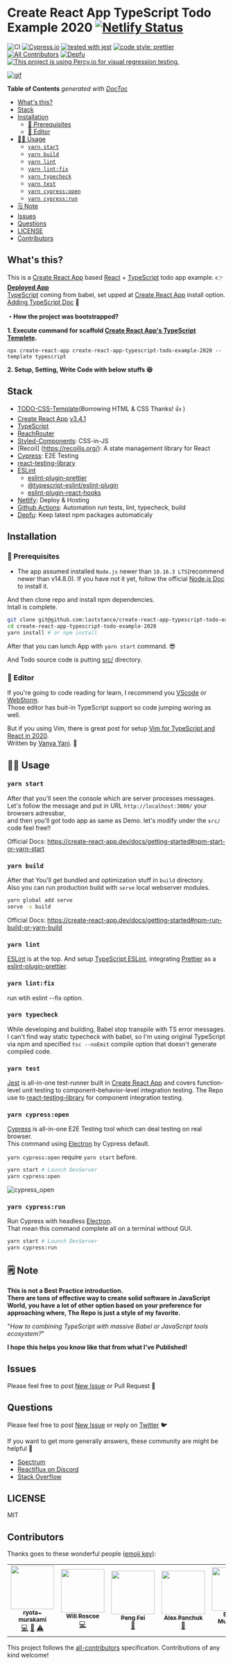 # Create React App TypeScript Todo Example 2020 [![Netlify Status](https://api.netlify.com/api/v1/badges/94ad28c3-2ccd-40b2-9b9f-35ab89148f43/deploy-status)](https://app.netlify.com/sites/create-react-app-typescript-todo-example/deploys)

![CI](https://github.com/laststance/create-react-app-typescript-todo-example-2020/workflows/CI/badge.svg)
[![Cypress.io](https://img.shields.io/badge/tested%20with-Cypress-04C38E.svg)](https://www.cypress.io/)
[![tested with jest](https://img.shields.io/badge/tested_with-jest-99424f.svg)](https://github.com/facebook/jest)
[![code style: prettier](https://img.shields.io/badge/code_style-prettier-ff69b4.svg?style=flat-square)](https://github.com/prettier/prettier)
[![All Contributors](https://img.shields.io/badge/all_contributors-5-orange.svg?style=flat-square)](#contributors)
[![Depfu](https://badges.depfu.com/badges/b291947c58892a6d78e4f3374c4a6d01/overview.svg)](https://depfu.com/github/laststance/create-react-app-typescript-todo-example-2020?project_id=9618)
[![This project is using Percy.io for visual regression testing.](https://percy.io/static/images/percy-badge.svg)](https://percy.io/laststance/create-react-app-typescript-todo-example-2020)

<a href="https://create-react-app-typescript-todo-example.netlify.com/"><img src="https://raw.githubusercontent.com/laststance/create-react-app-typescript-todo-example-2020/master/images/todolist.gif" alt="gif"></a>

<!-- START doctoc generated TOC please keep comment here to allow auto update -->
<!-- DON'T EDIT THIS SECTION, INSTEAD RE-RUN doctoc TO UPDATE -->

**Table of Contents** _generated with [DocToc](https://github.com/thlorenz/doctoc)_

- [What's this?](#whats-this)
- [Stack](#stack)
- [Installation](#installation)
  - [🔧 Prerequisites](#-prerequisites)
  - [📝 Editor](#-editor)
- [👩‍💻 Usage](#%E2%80%8D-usage)
  - [`yarn start`](#yarn-start)
  - [`yarn build`](#yarn-build)
  - [`yarn lint`](#yarn-lint)
  - [`yarn lint:fix`](#yarn-lintfix)
  - [`yarn typecheck`](#yarn-typecheck)
  - [`yarn test`](#yarn-test)
  - [`yarn cypress:open`](#yarn-cypressopen)
  - [`yarn cypress:run`](#yarn-cypressrun)
- [🗒 Note](#%F0%9F%97%92-note)
- [Issues](#issues)
- [Questions](#questions)
- [LICENSE](#license)
- [Contributors](#contributors)

<!-- END doctoc generated TOC please keep comment here to allow auto update -->

## What's this?

This is a [Create React App](https://facebook.github.io/create-react-app/) based [React](https://reactjs.org/) + [TypeScript](https://www.typescriptlang.org/) todo app example. 👉 [**Deployed App**](https://create-react-app-typescript-todo-example.netlify.com)  
[TypeScript](https://www.typescriptlang.org/) coming from babel, set upped at [Create React App](https://facebook.github.io/create-react-app/) install option. [Adding TypeScript Doc](https://facebook.github.io/create-react-app/docs/adding-typescript#docsNav) 📝

**・How the project was bootstrapped?**

**1. Execute command for scaffold [Create React App's TypeScript Templete](https://create-react-app.dev/docs/getting-started#creating-a-typescript-app).**

```
npx create-react-app create-react-app-typescript-todo-example-2020 --template typescript
```

**2. Setup, Setting, Write Code with below stuffs 😆**

## Stack

- [TODO-CSS-Template](https://github.com/Klerith/TODO-CSS-Template)(Borrowing HTML & CSS Thanks! 👍 )
- [Create React App](https://facebook.github.io/create-react-app/) [v3.4.1](https://github.com/facebook/create-react-app/releases/tag/v3.4.1)
- [TypeScript]()
- [ReachRouter](https://github.com/reach/router)
- [Styled-Components](https://styled-components.com/): CSS-in-JS
- [Recoil] (https://recoiljs.org/): A state management library for React
- [Cypress](https://www.cypress.io/): E2E Testing
- [react-testing-library](https://github.com/testing-library/react-testing-library)
- [ESLint](https://eslint.org/)
  - [eslint-plugin-prettier](https://github.com/prettier/eslint-plugin-prettier)
  - [@typescript-eslint/eslint-plugin](https://github.com/typescript-eslint/typescript-eslint#readme)
  - [eslint-plugin-react-hooks](https://reactjs.org/)
- [Netlify](https://www.netlify.com/): Deploy & Hosting
- [Github Actions](https://github.com/features/actions): Automation run tests, lint, typecheck, build
- [Depfu](https://depfu.com/github/ryota-murakami/create-react-app-typescript-todo-example-2020?project_id=9618): Keep latest npm packages automaticaly

## Installation

### 🔧 Prerequisites

- The app assumed installed `Node.js` newer than `10.16.3 LTS`(recommend newer than v14.8.0).
  If you have not it yet, follow the official [Node.js Doc](https://nodejs.org/en/) to install it.

And then clone repo and install npm dependencies.  
Intall is complete.

```bash
git clone git@github.com:laststance/create-react-app-typescript-todo-example-2020.git
cd create-react-app-typescript-todo-example-2020
yarn install # or npm install
```

After that you can lunch App with `yarn start` command. 😎

And Todo source code is putting [src/](https://github.com/laststance/create-react-app-typescript-todo-example-2020/tree/master/src) directory.

### 📝 Editor

If you're going to code reading for learn, I recommend you [VScode](https://code.visualstudio.com/) or [WebStorm](https://www.jetbrains.com/webstorm/).  
Those editor has buit-in TypeScript support so code jumping woring as well.

But if you using Vim, there is great post for setup [Vim for TypeScript and React in 2020](https://medium.com/@vanuan/vim-for-typescript-and-react-in-2020-9724b9139be2).  
Written by [Vanya Yani](https://medium.com/@vanuan). 🤗

## 👩‍💻 Usage

### `yarn start`

After that you'll seen the console which are server processes messages.  
Let's follow the message and put in URL `http://localhost:3000/` your browsers adressbar,  
and then you'll got todo app as same as Demo. let's modify under the `src/` code feel free!!

Official Docs: https://create-react-app.dev/docs/getting-started#npm-start-or-yarn-start

### `yarn build`

After that You'll get bundled and optimization stuff in `build` directory.  
Also you can run production build with `serve` local webserver modules.

```bash
yarn global add serve
serve -s build
```

Official Docs: https://create-react-app.dev/docs/getting-started#npm-run-build-or-yarn-build

### `yarn lint`

[ESLint](https://eslint.org/) is at the top.
And setup [TypeScript ESLint](https://github.com/typescript-eslint/typescript-eslint), integrating [Prettier](https://prettier.io/) as a [eslint-plugin-prettier](https://github.com/prettier/eslint-plugin-prettier).

### `yarn lint:fix`

run wtih eslint --fix option.

### `yarn typecheck`

While developing and building, Babel stop transpile with TS error messages.
I can't find way static typecheck with babel,
so I'm using original TypeScript via npm and specified `tsc --noEmit` compile option that doesn't generate compiled code.

### `yarn test`

[Jest](https://jestjs.io/) is all-in-one test-runner built in [Create React App](https://facebook.github.io/create-react-app/) and covers function-level unit testing to component-behavior-level integration testing.
The Repo use to [react-testing-library](https://github.com/testing-library/react-testing-library) for component integration testing.

### `yarn cypress:open`

[Cypress](https://www.cypress.io/) is all-in-one E2E Testing tool which can deal testing on real browser.  
This command using [Electron](https://www.electronjs.org/) by Cypress default.

`yarn cypress:open` require `yarn start` before.

```bash
yarn start # Launch DevServer
yarn cypress:open
```

![cypress_open](images/cypress_open.gif)

### `yarn cypress:run`

Run Cypress with headless [Electron](https://www.electronjs.org/).  
That mean this command complete all on a terminal without GUI.

```bash
yarn start # Launch DevServer
yarn cypress:run
```

## 🗒 Note

**This is not a Best Practice introduction.  
There are tons of effective way to create solid software in JavaScript World, you have a lot of other option based on your preference for approaching where, The Repo is just a style of my favorite.**

"_How to combining TypeScript with massive Babel or JavaScript tools ecosystem?_"

**I hope this helps you know like that from what I've Published!**

## Issues

Please feel free to post [New Issue](https://github.com/laststance/create-react-app-typescript-todo-example-2020/issues/new) or Pull Request 🤗

## Questions

Please feel free to post [New Issue](https://github.com/laststance/create-react-app-typescript-todo-example-2020/issues/new) or reply on [Twitter](https://twitter.com/malloc007) 🐦

If you want to get more generally answers, these community are might be helpful 🍻

- [Spectrum](https://spectrum.chat/react?tab=posts)
- [Reactiflux on Discord](https://www.reactiflux.com/)
- [Stack Overflow](https://stackoverflow.com/questions/tagged/reactjs)

## LICENSE

MIT

## Contributors

Thanks goes to these wonderful people ([emoji key](https://allcontributors.org/docs/en/emoji-key)):

<!-- ALL-CONTRIBUTORS-LIST:START - Do not remove or modify this section -->
<!-- prettier-ignore-start -->
<!-- markdownlint-disable -->
<table>
  <tr>
    <td align="center"><a href="http://ryota-murakami.github.io/"><img src="https://avatars1.githubusercontent.com/u/5501268?s=400&u=7bf6b1580b95930980af2588ef0057f3e9ec1ff8&v=4" width="100px;" alt=""/><br /><sub><b>ryota-murakami</b></sub></a><br /><a href="https://github.com/laststance/create-react-app-typescript-todo-example-2020/commits?author=ryota-murakami" title="Code">💻</a> <a href="https://github.com/laststance/create-react-app-typescript-todo-example-2020/commits?author=ryota-murakami" title="Documentation">📖</a> <a href="https://github.com/laststance/create-react-app-typescript-todo-example-2020/commits?author=ryota-murakami" title="Tests">⚠️</a></td>
    <td align="center"><a href="http://donkeycar.com"><img src="https://avatars2.githubusercontent.com/u/147582?v=4" width="100px;" alt=""/><br /><sub><b>Will Roscoe</b></sub></a><br /><a href="https://github.com/laststance/create-react-app-typescript-todo-example-2020/commits?author=wroscoe" title="Code">💻</a></td>
    <td align="center"><a href="https://github.com/JunQu"><img src="https://avatars2.githubusercontent.com/u/39846309?v=4" width="100px;" alt=""/><br /><sub><b>Peng Fei</b></sub></a><br /><a href="https://github.com/laststance/create-react-app-typescript-todo-example-2020/issues?q=author%3AJunQu" title="Bug reports">🐛</a></td>
    <td align="center"><a href="https://github.com/alexpanchuk"><img src="https://avatars3.githubusercontent.com/u/26270612?v=4" width="100px;" alt=""/><br /><sub><b>Alex Panchuk</b></sub></a><br /><a href="https://github.com/laststance/create-react-app-typescript-todo-example-2020/commits?author=alexpanchuk" title="Documentation">📖</a></td>
    <td align="center"><a href="https://github.com/BurhanMullamitha"><img src="https://avatars1.githubusercontent.com/u/42492054?v=4" width="100px;" alt=""/><br /><sub><b>Burhan Mullamitha</b></sub></a><br /><a href="https://github.com/laststance/create-react-app-typescript-todo-example-2020/commits?author=BurhanMullamitha" title="Documentation">📖</a></td>
  </tr>
</table>

<!-- markdownlint-enable -->
<!-- prettier-ignore-end -->

<!-- ALL-CONTRIBUTORS-LIST:END -->

This project follows the [all-contributors](https://github.com/all-contributors/all-contributors) specification. Contributions of any kind welcome!
